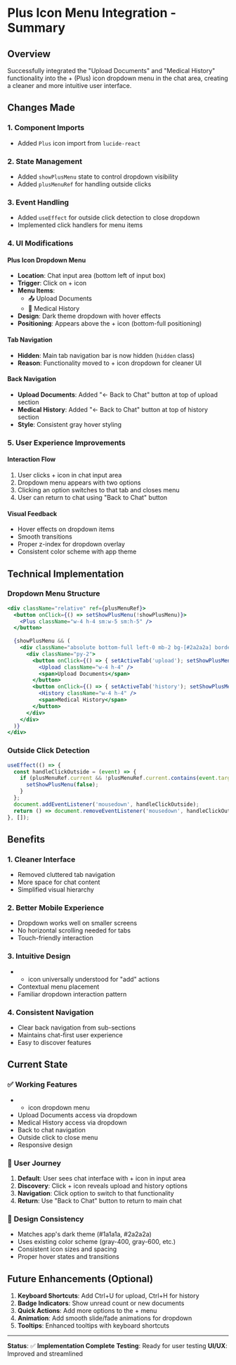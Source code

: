 # Plus Icon Menu Integration - Summary

## Overview
Successfully integrated the "Upload Documents" and "Medical History" functionality into the + (Plus) icon dropdown menu in the chat area, creating a cleaner and more intuitive user interface.

## Changes Made

### 1. Component Imports
- Added `Plus` icon import from `lucide-react`

### 2. State Management
- Added `showPlusMenu` state to control dropdown visibility
- Added `plusMenuRef` for handling outside clicks

### 3. Event Handling
- Added `useEffect` for outside click detection to close dropdown
- Implemented click handlers for menu items

### 4. UI Modifications

#### Plus Icon Dropdown Menu
- **Location**: Chat input area (bottom left of input box)
- **Trigger**: Click on + icon
- **Menu Items**:
  - 📤 Upload Documents
  - 📄 Medical History
- **Design**: Dark theme dropdown with hover effects
- **Positioning**: Appears above the + icon (bottom-full positioning)

#### Tab Navigation
- **Hidden**: Main tab navigation bar is now hidden (`hidden` class)
- **Reason**: Functionality moved to + icon dropdown for cleaner UI

#### Back Navigation
- **Upload Documents**: Added "← Back to Chat" button at top of upload section
- **Medical History**: Added "← Back to Chat" button at top of history section
- **Style**: Consistent gray hover styling

### 5. User Experience Improvements

#### Interaction Flow
1. User clicks + icon in chat input area
2. Dropdown menu appears with two options
3. Clicking an option switches to that tab and closes menu
4. User can return to chat using "Back to Chat" button

#### Visual Feedback
- Hover effects on dropdown items
- Smooth transitions
- Proper z-index for dropdown overlay
- Consistent color scheme with app theme

## Technical Implementation

### Dropdown Menu Structure
```jsx
<div className="relative" ref={plusMenuRef}>
  <button onClick={() => setShowPlusMenu(!showPlusMenu)}>
    <Plus className="w-4 h-4 sm:w-5 sm:h-5" />
  </button>
  
  {showPlusMenu && (
    <div className="absolute bottom-full left-0 mb-2 bg-[#2a2a2a] border border-gray-600 rounded-lg shadow-xl min-w-48 z-50">
      <div className="py-2">
        <button onClick={() => { setActiveTab('upload'); setShowPlusMenu(false); }}>
          <Upload className="w-4 h-4" />
          <span>Upload Documents</span>
        </button>
        <button onClick={() => { setActiveTab('history'); setShowPlusMenu(false); }}>
          <History className="w-4 h-4" />
          <span>Medical History</span>
        </button>
      </div>
    </div>
  )}
</div>
```

### Outside Click Detection
```jsx
useEffect(() => {
  const handleClickOutside = (event) => {
    if (plusMenuRef.current && !plusMenuRef.current.contains(event.target)) {
      setShowPlusMenu(false);
    }
  };
  document.addEventListener('mousedown', handleClickOutside);
  return () => document.removeEventListener('mousedown', handleClickOutside);
}, []);
```

## Benefits

### 1. **Cleaner Interface**
- Removed cluttered tab navigation
- More space for chat content
- Simplified visual hierarchy

### 2. **Better Mobile Experience**
- Dropdown works well on smaller screens
- No horizontal scrolling needed for tabs
- Touch-friendly interaction

### 3. **Intuitive Design**
- + icon universally understood for "add" actions
- Contextual menu placement
- Familiar dropdown interaction pattern

### 4. **Consistent Navigation**
- Clear back navigation from sub-sections
- Maintains chat-first user experience
- Easy to discover features

## Current State

### ✅ **Working Features**
- + icon dropdown menu
- Upload Documents access via dropdown
- Medical History access via dropdown
- Back to chat navigation
- Outside click to close menu
- Responsive design

### 🎯 **User Journey**
1. **Default**: User sees chat interface with + icon in input area
2. **Discovery**: Click + icon reveals upload and history options
3. **Navigation**: Click option to switch to that functionality
4. **Return**: Use "Back to Chat" button to return to main chat

### 🎨 **Design Consistency**
- Matches app's dark theme (#1a1a1a, #2a2a2a)
- Uses existing color scheme (gray-400, gray-600, etc.)
- Consistent icon sizes and spacing
- Proper hover states and transitions

## Future Enhancements (Optional)

1. **Keyboard Shortcuts**: Add Ctrl+U for upload, Ctrl+H for history
2. **Badge Indicators**: Show unread count or new documents
3. **Quick Actions**: Add more options to the + menu
4. **Animation**: Add smooth slide/fade animations for dropdown
5. **Tooltips**: Enhanced tooltips with keyboard shortcuts

---

**Status**: ✅ **Implementation Complete**
**Testing**: Ready for user testing
**UI/UX**: Improved and streamlined
